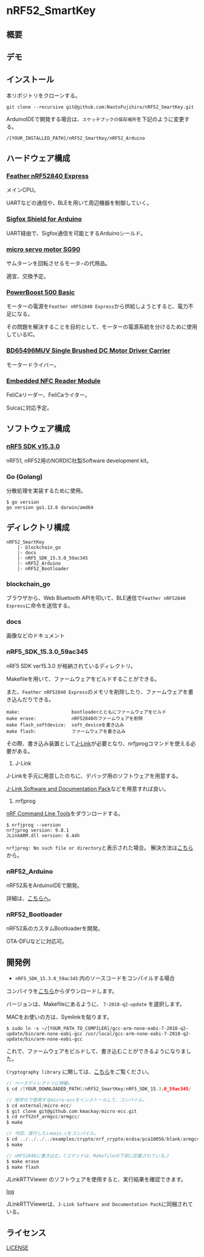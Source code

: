 # nRF52_SmartKey

## 概要

<!-- nRF52840を使用して作成した、スマートキー。

スマホとnRF52840をBLE通信させることで、解錠・施錠が可能。

ブロックチェーン技術を用いて、許可された第三者のみに鍵を譲渡することができる。 -->

## デモ

<!-- ToDo 動作している様子がGIFで挿入される予定。 -->

## インストール

本リポジトリをクローンする。

``` git clone
git clone --recursive git@github.com:NaotoFujihiro/nRF52_SmartKey.git
```

ArduinoIDEで開発する場合は、`スケッチブックの保存場所`を下記のように変更する。

`/[YOUR_INSTALLED_PATH]/nRF52_SmartKey/nRF52_Arduino`

## ハードウェア構成

### [Feather nRF52840 Express](https://www.adafruit.com/product/4062)

メインCPU。

UARTなどの通信や、BLEを用いて周辺機器を制御していく。

### [Sigfox Shield for Arduino](https://www.kccs-iot.jp/solution/product/device10/)

UART経由で、Sigfox通信を可能とするArduinoシールド。

### [micro servo motor SG90](http://www.ee.ic.ac.uk/pcheung/teaching/DE1_EE/stores/sg90_datasheet.pdf)

サムターンを回転させるモータ−の代用品。

適宜、交換予定。

### [PowerBoost 500 Basic](https://www.adafruit.com/product/1903)

モーターの電源を`Feather nRF52840 Express`から供給しようとすると、電力不足になる。

その問題を解決することを目的として、モーターの電源系統を分けるために使用しているIC。

### [BD65496MUV Single Brushed DC Motor Driver Carrier](https://www.pololu.com/product/2960)

モータードライバー。

### [Embedded NFC Reader Module](https://www.sony.net/Products/felica/business/products/RC-S620.html)

FeliCaリーダー、FeliCaライター。

Suicaに対応予定。

## ソフトウェア構成

### [nRF5 SDK v15.3.0](https://www.nordicsemi.com/Software-and-tools/Software/nRF5-SDK/Download)

nRF51, nRF52用のNORDIC社製Software development kit。

### Go (Golang)

分散処理を実装するために使用。

``` cli
$ go version
go version go1.13.6 darwin/amd64
```

## ディレクトリ構成

``` dir
nRF52_SmartKey
    |- blockchain_go
    |- docs
    |- nRF5_SDK_15.3.0_59ac345
    |- nRF52_Arduino
    |- nRF52_Bootloader
```

### blockchain_go

ブラウザから、Web Bluetooth APIを叩いて、BLE通信で`Feather nRF52840 Express`に命令を送信する。

### docs

画像などのドキュメント

### nRF5_SDK_15.3.0_59ac345

nRF5 SDK ver15.3.0 が格納されているディレクトリ。

Makefileを用いて、ファームウェアをビルドすることができる。

また、`Feather nRF52840 Express`のメモリを削除したり、ファームウェアを書き込んだりできる。

```makeコマンド一覧
make:                   bootloaderとともにファームウェアをビルド
make erase:             nRF52840のファームウェアを削除
make flash_softdevice:  soft_deviceを書き込み
make flash:             ファームウェアを書き込み
```

その際、書き込み装置として[J-Link](https://www.segger.com/products/debug-probes/j-link/)が必要となり、nrfjprogコマンドを使える必要がある。

1. J-Link

J-Linkを手元に用意したのちに、デバッグ用のソフトウェアを用意する。

[J-Link Software and Documentation Pack](https://www.segger.com/downloads/jlink/#J-LinkSoftwareAndDocumentationPack)などを用意すれば良い。

1. nrfjprog

[nRF Command Line Tools](https://www.nordicsemi.com/Software-and-tools/Development-Tools/nRF-Command-Line-Tools)をダウンロードする。

``` nrfjprog
$ nrfjprog --version
nrfjprog version: 9.8.1
JLinkARM.dll version: 6.44h
```

`nrfjprog: No such file or directory`と表示された場合。
解決方法は[こちら](https://github.com/adafruit/Adafruit_nRF52_Bootloader#3-make-nrfjprog-no-such-file-or-directory)から。

### nRF52_Arduino

nRF52系をArduinoIDEで開発。

詳細は、[こちらへ](https://github.com/adafruit/Adafruit_nRF52_Arduino)。

### nRF52_Bootloader

nRF52系のカスタムBootloaderを開発。

OTA-DFUなどに対応可。

## 開発例

* `nRF5_SDK_15.3.0_59ac345` 内のソースコードをコンパイルする場合

コンパイラを[こちら](https://developer.arm.com/tools-and-software/open-source-software/developer-tools/gnu-toolchain/gnu-rm/downloads)からダウンロードします。

バージョンは、Makefileにあるように、 `7-2018-q2-update` を選択します。

MACをお使いの方は、Symlinkを貼ります。

``` arm-none-eabi-gcc
$ sudo ln -s ~/[YOUR_PATH_TO_COMPILER]/gcc-arm-none-eabi-7-2018-q2-update/bin/arm-none-eabi-gcc /usr/local/gcc-arm-none-eabi-7-2018-q2-update/bin/arm-none-eabi-gcc
```

これで、ファームウェアをビルドして、書き込むことができるようになりました。

`Cryptography library` に関しては、[こちら](https://infocenter.nordicsemi.com/index.jsp?topic=%2Fcom.nordic.infocenter.sdk5.v12.2.0%2Flib_crypto.html)をご覧ください。

```例(nRF5_SDK_15.3.0_59ac345/examples/crypto/nrf_crypto/ecdsa/pca10056/main.c をコンパイルして実行する場合)
// ベースディレクトリに移動。
$ cd /[YOUR_DOWNLOADED_PATH]/nRF52_SmartKey/nRF5_SDK_15.3.0_59ac345/

// 暗号化で使用するmicro-eccをインストールして、コンパイル。
$ cd external/micro-ecc/
$ git clone git@github.com:kmackay/micro-ecc.git
$ cd nrf52nf_armgcc/armgcc/
$ make

// 今回、実行したいmain.cをコンパイル。
$ cd ../../../../examples/crypto/nrf_crypto/ecdsa/pca10056/blank/armgcc/
$ make

// nRF52840に書き込む。(コマンドは、Makefileの下部に記載されている。)
$ make erase
$ make flash
```

JLinkRTTViewer のソフトウェアを使用すると、実行結果を確認できます。

[log](docs/JLinkRTTViewer-crypto_ecdsa.png)

JLinkRTTViewerは、`J-Link Software and Documentation Pack`に同梱されている。

## ライセンス

[LICENSE](./LICENSE)
